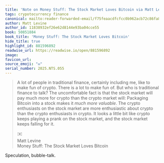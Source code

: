 ```yaml
---
title: 'Note on Money Stuff: The Stock Market Loves Bitcoin via Matt Levine'
tags: crypotocurrency finance
canonical: mailto:reader-forwarded-email/f75feaacdfcfcc0b962acb72c86fa830
author: Matt Levine
author_id: 11838932ef26e62d8144e93ba04cce55
book: 50851884
book_title: 'Money Stuff: The Stock Market Loves Bitcoin'
hide_title: true
highlight_id: 881596892
readwise_url: https://readwise.io/open/881596892
image:
favicon_url:
source_emoji: "✉️"
serial_number: 2025.NTS.055
---
```

> A lot of people in traditional finance, certainly including me, like to make fun of crypto. There is a lot to make fun of. But who is traditional finance to talk? The uncomfortable fact is that the stock market will pay much more for crypto than the crypto market will: Packaging Bitcoin into a stock makes it *much more valuable*. The crypto enthusiasts on the stock market are more enthusiastic about crypto than the crypto enthusiasts in crypto. It looks a little bit like crypto keeps playing a prank on the stock market, and the stock market keeps falling for it.
> <div class="quoteback-footer"><div class="quoteback-avatar"><span class="mini-emoji"> ✉️</span></div><div class="quoteback-metadata"><div class="metadata-inner"><span style="display:none">FROM:</span><div aria-label="Matt Levine" class="quoteback-author"> Matt Levine</div><div aria-label="Money Stuff: The Stock Market Loves Bitcoin" class="quoteback-title"> Money Stuff: The Stock Market Loves Bitcoin</div></div></div></div>

Speculation, bubble-talk.